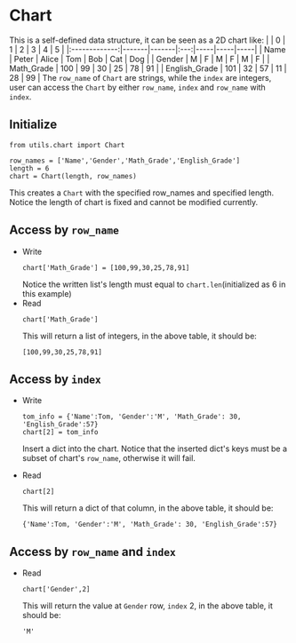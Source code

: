 # Chart

This is a self-defined data structure, it can be seen as a 2D chart like:
|               | 0     | 1     |  2  | 3   | 4   | 5   |
|:-------------:|-------|-------|:---:|-----|-----|-----|
|      Name     | Peter | Alice | Tom | Bob | Cat | Dog |
|     Gender    | M     | F     | M   | F   | M   | F   |
| Math_Grade    | 100   | 99    | 30  | 25  | 78  | 91  |
| English_Grade | 101   | 32    | 57  | 11  | 28  | 99  |
The `row_name` of `Chart` are strings, while the `index` are integers, user can access the `Chart` by either `row_name`, `index` and `row_name` with `index`.
## Initialize
```
from utils.chart import Chart

row_names = ['Name','Gender','Math_Grade','English_Grade']
length = 6
chart = Chart(length, row_names)
```
This creates a `Chart` with the specified row_names and specified length. Notice the length of chart is fixed and cannot be modified currently. 

## Access by `row_name`
* Write
    ```
    chart['Math_Grade'] = [100,99,30,25,78,91]
    ```
    Notice the written list's length must equal to `chart.len`(initialized as 6 in this example)
* Read
    ```
    chart['Math_Grade']
    ```
    This will return a list of integers, in the above table, it should be:
    ```
    [100,99,30,25,78,91]
    ```

## Access by `index`
* Write

    ```
    tom_info = {'Name':Tom, 'Gender':'M', 'Math_Grade': 30, 'English_Grade':57}
    chart[2] = tom_info
    ```
    Insert a dict into the chart. Notice that the inserted dict's keys must be a subset of chart's `row_name`, otherwise it will fail.

* Read

    ```
    chart[2]
    ```
    This will return a dict of that column, in the above table, it should be:
    ```
    {'Name':Tom, 'Gender':'M', 'Math_Grade': 30, 'English_Grade':57}
    ```

## Access by `row_name` and `index`
* Read
    ```
    chart['Gender',2]
    ```
    This will return the value at `Gender` row, `index` 2, in the above table, it should be:
    ```
    'M'
    ```